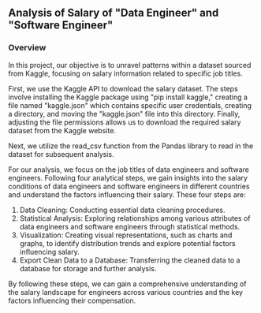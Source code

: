 ## Analysis of Salary of "Data Engineer" and "Software Engineer"
### Overview
In this project, our objective is to unravel patterns within a dataset sourced from Kaggle, focusing on salary information related to specific job titles.

First, we use the Kaggle API to download the salary dataset. The steps involve installing the Kaggle package using "pip install kaggle," creating a file named "kaggle.json" which contains specific user credentials, creating a directory, and moving the "kaggle.json" file into this directory. Finally, adjusting the file permissions allows us to download the required salary dataset from the Kaggle website.

Next, we utilize the read_csv function from the Pandas library to read in the dataset for subsequent analysis.

For our analysis, we focus on the job titles of data engineers and software engineers. Following four analytical steps, we gain insights into the salary conditions of data engineers and software engineers in different countries and understand the factors influencing their salary. These four steps are:

1. Data Cleaning: Conducting essential data cleaning procedures.
2. Statistical Analysis: Exploring relationships among various attributes of data engineers and software engineers through statistical methods.
3. Visualization: Creating visual representations, such as charts and graphs, to identify distribution trends and explore potential factors influencing salary.
4. Export Clean Data to a Database: Transferring the cleaned data to a database for storage and further analysis.

By following these steps, we can gain a comprehensive understanding of the salary landscape for engineers across various countries and the key factors influencing their compensation.
